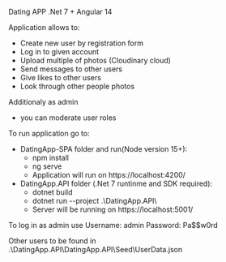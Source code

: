 Dating APP .Net 7 + Angular 14

Application allows to:
- Create new user by registration form
- Log in to given account
- Upload multiple of photos (Cloudinary cloud)
- Send messages to other users
- Give likes to other users
- Look through other people photos

Additionaly as admin
- you can moderate user roles

To run application go to:
- DatingApp-SPA folder and run(Node version 15+):
	- npm install
	- ng serve
	- Application will run on https://localhost:4200/
- DatingApp.API folder (.Net 7 runtinme and SDK required):
	- dotnet build
	- dotnet run --project .\DatingApp.API\
	- Server will be running on https://localhost:5001/
	
To log in as admin use
Username: admin Password: Pa$$w0rd

Other users to be found in .\DatingApp.API\DatingApp.API\Seed\UserData.json